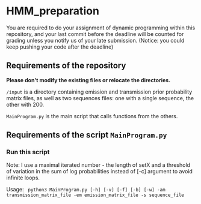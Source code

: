 # HMM_preparation

You are required to do your assignment of dynamic programming within this repository, and your
last commit before the deadline will be counted for grading unless you notify us of your late
submission. (Notice: you could keep pushing your code after the deadline)

## Requirements of the repository

**Please don't modify the existing files or relocate the directories.**

`/input` is a directory containing emission and transmission prior probability
matrix files, as well as two sequences files: one with a single sequence, the other with 200.

`MainProgram.py` is the main script that calls functions from the others.

## Requirements of the script `MainProgram.py`

### Run this script

Note: I use a maximal iterated number - the length of setX and a threshold of variation in the sum of log probabilities instead of [-c] argument to avoid infinite loops.

Usage: ` python3 MainProgram.py [-h] [-v] [-f] [-b] [-w] -am
                      transmission_matrix_file -em emission_matrix_file -s
                      sequence_file`

